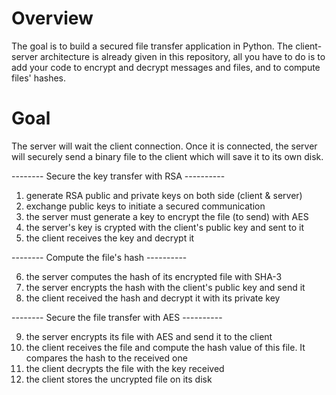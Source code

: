 # Overview

The goal is to build a secured file transfer application in Python. 
The client-server architecture is already given in this repository, all you have to do is to add your code to encrypt and decrypt messages and files, and to compute files' hashes.

# Goal

The server will wait the client connection. Once it is connected, the server will securely send a binary file to the client which will save it to its own disk.

-------- Secure the key transfer with RSA ----------

1. generate RSA public and private keys on both side (client & server)
2. exchange public keys to initiate a secured communication
3. the server must generate a key to encrypt the file (to send) with AES
4. the server's key is crypted with the client's public key and sent to it
5. the client receives the key and decrypt it

-------- Compute the file's hash ----------

6. the server computes the hash of its encrypted file with SHA-3
7. the server encrypts the hash with the client's public key and send it
8. the client received the hash and decrypt it with its private key

-------- Secure the file transfer with AES ----------

9. the server encrypts its file with AES and send it to the client
10. the client receives the file and compute the hash value of this file. It compares the hash to the received one
11. the client decrypts the file with the key received 
12. the client stores the uncrypted file on its disk

